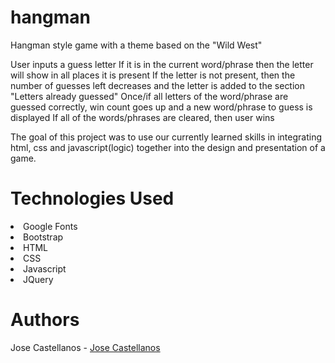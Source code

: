 # hangman

Hangman style game with a theme based on the "Wild West" 

User inputs a guess letter If it is in the current word/phrase then the letter will show in all places it is present If the letter is not present, then the number of guesses left decreases and the letter is added to the section "Letters already guessed" Once/if all letters of the word/phrase are guessed correctly, win count goes up and a new word/phrase to guess is displayed If all of the words/phrases are cleared, then user wins

The goal of this project was to use our currently learned skills in integrating html, css and javascript(logic) together into the design and presentation of a game.

<h1>Technologies Used</h1> 

<tr>
<li>Google Fonts</li>
<li>Bootstrap</li>
<li>HTML</li>
<li>CSS</li>
<li>Javascript</li>
<li>JQuery</li>
</tr>


<h1>Authors</h1> 
Jose Castellanos - 
<a href="http://github.com/jose408510">Jose Castellanos</a>